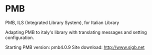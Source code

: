 PMB
===

PMB, ILS (Integrated Library System), for Italian Library

Adapting PMB to italy's library with translating messages and setting configuration.

Starting PMB version: pmb4.0.9
Site download: http://www.sigb.net
